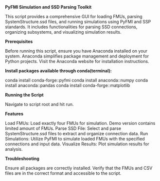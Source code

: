 **PyFMI Simulation and SSD Parsing Toolkit**

This script provides a comprehensive GUI for loading FMUs, parsing SystemStructure.ssd files, and running simulations using PyFMI and SSP standards. It includes functionalities for parsing SSD connections, organizing subsystems, and visualizing simulation results.

**Prerequisites**

Before running this script, ensure you have Anaconda installed on your system. Anaconda simplifies package management and deployment for Python projects. Visit the Anaconda website for installation instructions.

**Install packages available through conda(terminal):**

conda install conda-forge::pyfmi
conda install anaconda::numpy
conda install anaconda::pandas
conda install conda-forge::matplotlib

**Running the Script**

Navigate to script root and hit run.

**Features**

Load FMUs: Load exactly four FMUs for simulation. Demo version contains limited amount of FMUs.
Parse SSD File: Select and parse SystemStructure.ssd files to extract and organize connection data.
Run Simulations: Utilize PyFMI to simulate loaded FMUs with the specified connections and input data.
Visualize Results: Plot simulation results for analysis.

**Troubleshooting**

Ensure all packages are correctly installed.
Verify that the FMUs and CSV files are in the correct format and accessible to the script.
